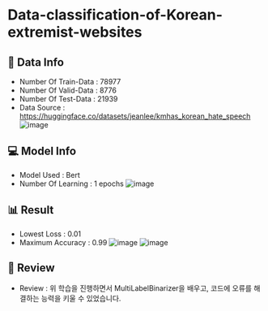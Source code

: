 # Data-classification-of-Korean-extremist-websites

## 💾 Data Info
- Number Of Train-Data : 78977
- Number Of Valid-Data : 8776
- Number Of Test-Data : 21939
- Data Source : https://huggingface.co/datasets/jeanlee/kmhas_korean_hate_speech
![image](https://github.com/byeolki/kmhas_korean_hate_speech/assets/97008863/907d4cf2-d673-4aca-8aed-6ce111a61c75)


## 💻 Model Info
- Model Used : Bert
- Number Of Learning : 1 epochs
![image](https://github.com/byeolki/kmhas_korean_hate_speech/assets/97008863/f1664e25-11b3-48e4-bc4d-5045970ff21d)


## 📊 Result
- Lowest Loss : 0.01
- Maximum Accuracy : 0.99
![image](https://github.com/byeolki/kmhas_korean_hate_speech/assets/97008863/1eaf4198-caf0-4ec2-914d-c6d488d59ec4)
![image](https://github.com/byeolki/kmhas_korean_hate_speech/assets/97008863/c8ada1e0-fe69-42b4-a42e-b2246840c520)



## 📝 Review
- Review : 위 학습을 진행하면서 MultiLabelBinarizer을 배우고, 코드에 오류를 해결하는 능력을 키울 수 있었습니다.

